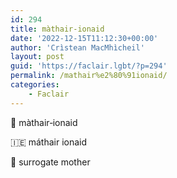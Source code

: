 ```yaml
---
id: 294
title: màthair‑ionaid
date: '2022-12-15T11:12:30+00:00'
author: 'Crìstean MacMhìcheil'
layout: post
guid: 'https://faclair.lgbt/?p=294'
permalink: /mathair%e2%80%91ionaid/
categories:
    - Faclair
---
```


&#x1f3f4;&#xe0067;&#xe0062;&#xe0073;&#xe0063;&#xe0074;&#xe007f; màthair‑ionaid

&#x1f1ee;&#x1f1ea; máthair ionaid

&#x1f3f4;&#xe0067;&#xe0062;&#xe0065;&#xe006e;&#xe0067;&#xe007f; surrogate mother